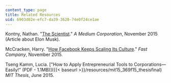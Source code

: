 ```yaml
---
content_type: page
title: Related Resources
uid: 6903d02e-efc7-da39-3620-74e0f24ce1ae
---
```


Kontny, Nathan. "[The Scientist](https://medium.com/@natekontny/the-scientist-3dc491e91b26#.p9bi7if2y)." _A Medium Corporation_, November 2015 (Article about Elon Musk).

McCracken, Harry. "[How Facebook Keeps Scaling Its Culture](http://www.fastcompany.com/3053776/behind-the-brand/how-facebook-keeps-scaling-its-culture)." _Fast Company_, November 2015.

Tseng Kamm, Lucia. ["How to Apply Entrepreneurial Tools to Corporations—Easily!" (PDF - 1.1MB)]({{< baseurl >}}/resources/mit15_369f15_thesisfinal) _MIT Thesis_, June 2015.